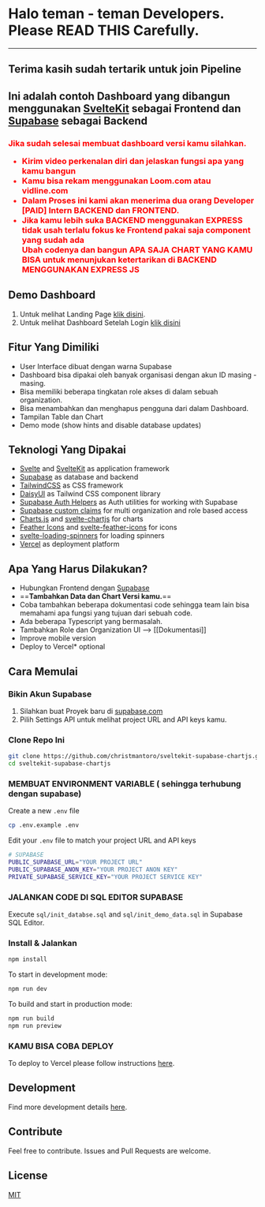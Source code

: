 # Halo teman - teman Developers. Please READ THIS Carefully.

---

## Terima kasih sudah tertarik untuk join Pipeline

## Ini adalah contoh Dashboard yang dibangun menggunakan [SvelteKit](https://kit.svelte.dev/) sebagai Frontend dan [Supabase](https://supabase.com/) sebagai Backend

<h3>
<span style="color:red">
Jika sudah selesai membuat dashboard versi kamu silahkan.

<ul>
<li>Kirim video perkenalan diri dan jelaskan fungsi apa yang kamu bangun</li>
<li>Kamu bisa rekam menggunakan Loom.com atau vidline.com </li>
<li>Dalam Proses ini kami akan menerima dua orang Developer [PAID] Intern BACKEND dan FRONTEND.</li>
<li>Jika kamu lebih suka BACKEND menggunakan EXPRESS tidak usah terlalu fokus ke Frontend pakai saja component yang sudah ada</li>
</li>Ubah codenya dan bangun APA SAJA CHART YANG KAMU BISA untuk menunjukan ketertarikan di BACKEND MENGGUNAKAN EXPRESS JS</li>
</ul>

</h3>
</span>

## Demo Dashboard

1. Untuk melihat Landing Page [klik disini](https://sveltekit-supabase-dashboard.vercel.app/).
2. Untuk melihat Dashboard Setelah Login [klik disini](https://sveltekit-supabase-dashboard.vercel.app/auth)

## Fitur Yang Dimiliki

- User Interface dibuat dengan warna Supabase
- Dashboard bisa dipakai oleh banyak organisasi dengan akun ID masing - masing.
- Bisa memiliki beberapa tingkatan role akses di dalam sebuah organization.
- Bisa menambahkan dan menghapus pengguna dari dalam Dashboard.
- Tampilan Table dan Chart
- Demo mode (show hints and disable database updates)

## Teknologi Yang Dipakai

- [Svelte](https://svelte.dev/) and [SvelteKit](https://kit.svelte.dev/) as application framework
- [Supabase](https://supabase.com/) as database and backend
- [TailwindCSS](https://tailwindcss.com/) as CSS framework
- [DaisyUI](https://daisyui.com/) as Tailwind CSS component library
- [Supabase Auth Helpers](https://github.com/supabase/auth-helpers) as Auth utilities for working with Supabase
- [Supabase custom claims](https://github.com/supabase-community/supabase-custom-claims) for multi organization and role based access
- [Charts.js](https://www.chartjs.org/) and [svelte-chartjs](https://www.npmjs.com/package/svelte-chartjs) for charts
- [Feather Icons](https://feathericons.com/) and [svelte-feather-icons](https://www.npmjs.com/package/svelte-feather-icons) for icons
- [svelte-loading-spinners](https://www.npmjs.com/package/svelte-loading-spinners) for loading spinners
- [Vercel](https://vercel.com/) as deployment platform

## Apa Yang Harus Dilakukan?

- Hubungkan Frontend dengan [Supabase](https://supabase.com/docs/guides/getting-started/quickstarts/sveltekit)
- ==**Tambahkan Data dan Chart Versi kamu.**==
- Coba tambahkan beberapa dokumentasi code sehingga team lain bisa memahami apa fungsi yang tujuan dari sebuah code.
- Ada beberapa Typescript yang bermasalah.
- Tambahkan Role dan Organization UI --> [[Dokumentasi]]
- Improve mobile version
- Deploy to Vercel\* optional

## Cara Memulai

### Bikin Akun Supabase

1. Silahkan buat Proyek baru di [supabase.com](https://supabase.com/)
2. Pilih Settings API untuk melihat project URL and API keys kamu.

### Clone Repo Ini

```bash
git clone https://github.com/christmantoro/sveltekit-supabase-chartjs.git
cd sveltekit-supabase-chartjs
```

### MEMBUAT ENVIRONMENT VARIABLE ( sehingga terhubung dengan supabase)

Create a new `.env` file

```bash
cp .env.example .env
```

Edit your `.env` file to match your project URL and API keys

```bash
# SUPABASE
PUBLIC_SUPABASE_URL="YOUR PROJECT URL"
PUBLIC_SUPABASE_ANON_KEY="YOUR PROJECT ANON KEY"
PRIVATE_SUPABASE_SERVICE_KEY="YOUR PROJECT SERVICE KEY"
```

### JALANKAN CODE DI SQL EDITOR SUPABASE

Execute `sql/init_databse.sql` and `sql/init_demo_data.sql` in Supabase SQL Editor.

### Install & Jalankan

```bash
npm install
```

To start in development mode:

```bash
npm run dev
```

To build and start in production mode:

```bash
npm run build
npm run preview
```

### KAMU BISA COBA DEPLOY

To deploy to Vercel please follow instructions [here](https://vercel.com/guides/deploying-svelte-with-vercel).

## Development

Find more development details [here](https://github.com/christmantoro/sveltekit-supabase-chartjs/blob/main/README_DEV.md).

## Contribute

Feel free to contribute. Issues and Pull Requests are welcome.

## License

[MIT](https://github.com/xulioc/sveltekit-supabase-dashboard/blob/main/LICENSE)

